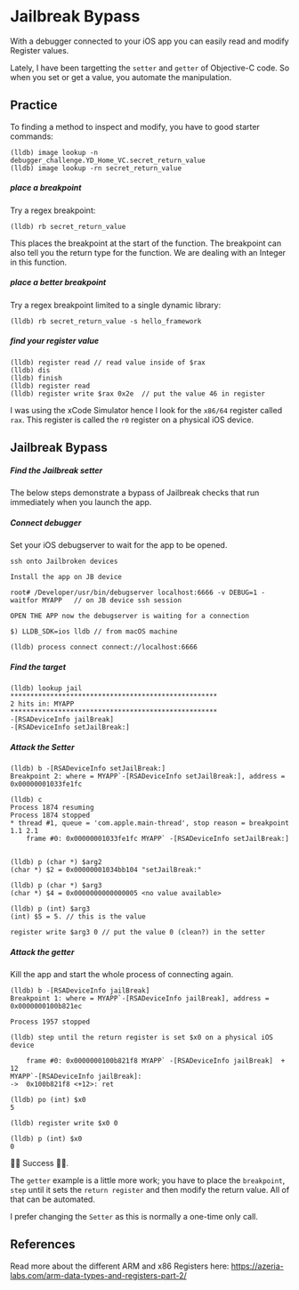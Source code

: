 # Jailbreak Bypass
With a debugger connected to your iOS app you can easily read and modify Register values.  

Lately, I have been targetting the `setter` and `getter` of Objective-C code.  So when you set or get a value, you automate the manipulation.

## Practice
To finding a method to inspect and modify, you have to good starter commands:
```
(lldb) image lookup -n debugger_challenge.YD_Home_VC.secret_return_value
(lldb) image lookup -rn secret_return_value
```
##### place a  breakpoint
Try a regex breakpoint:
```
(lldb) rb secret_return_value
```
This places the breakpoint at the start of the function.  The breakpoint can also tell you the return type for the function.  We are dealing with an Integer in this function.
##### place a  better breakpoint
Try a regex breakpoint limited to a single dynamic library:
```
(lldb) rb secret_return_value -s hello_framework
```
##### find your register value
```
(lldb) register read // read value inside of $rax
(lldb) dis
(lldb) finish
(lldb) register read
(lldb) register write $rax 0x2e  // put the value 46 in register
```
I was using the xCode Simulator hence I look for the `x86/64` register called `rax`.  This register is called the `r0` register on a physical iOS device.

## Jailbreak Bypass
##### Find the Jailbreak setter
The below steps demonstrate a bypass of Jailbreak checks that run immediately when you launch the app.

##### Connect debugger
Set your iOS debugserver to wait for the app to be opened.

```
ssh onto Jailbroken devices

Install the app on JB device

root# /Developer/usr/bin/debugserver localhost:6666 -v DEBUG=1 -waitfor MYAPP   // on JB device ssh session

OPEN THE APP now the debugserver is waiting for a connection

$) LLDB_SDK=ios lldb // from macOS machine

(lldb) process connect connect://localhost:6666
```
##### Find the target
```
(lldb) lookup jail
****************************************************
2 hits in: MYAPP
****************************************************
-[RSADeviceInfo jailBreak]
-[RSADeviceInfo setJailBreak:]
```
##### Attack the Setter
```
(lldb) b -[RSADeviceInfo setJailBreak:]
Breakpoint 2: where = MYAPP`-[RSADeviceInfo setJailBreak:], address = 0x00000001033fe1fc

(lldb) c
Process 1874 resuming
Process 1874 stopped
* thread #1, queue = 'com.apple.main-thread', stop reason = breakpoint 1.1 2.1
    frame #0: 0x00000001033fe1fc MYAPP` -[RSADeviceInfo setJailBreak:]


(lldb) p (char *) $arg2
(char *) $2 = 0x00000001034bb104 "setJailBreak:"

(lldb) p (char *) $arg3
(char *) $4 = 0x0000000000000005 <no value available>

(lldb) p (int) $arg3
(int) $5 = 5. // this is the value

register write $arg3 0 // put the value 0 (clean?) in the setter
```
##### Attack the getter
Kill the app and start the whole process of connecting again.
```
(lldb) b -[RSADeviceInfo jailBreak]
Breakpoint 1: where = MYAPP`-[RSADeviceInfo jailBreak], address = 0x0000000100b821ec

Process 1957 stopped

(lldb) step until the return register is set $x0 on a physical iOS device

    frame #0: 0x0000000100b821f8 MYAPP` -[RSADeviceInfo jailBreak]  + 12
MYAPP`-[RSADeviceInfo jailBreak]:
->  0x100b821f8 <+12>: ret

(lldb) po (int) $x0
5

(lldb) register write $x0 0

(lldb) p (int) $x0
0
```
🐝🐝 Success 🐝🐝.  

The `getter` example is a little more work; you have to place the `breakpoint`, `step` until it sets the `return register` and then modify the return value.  All of that can be automated.

I prefer changing the `Setter` as this is normally a one-time only call.
## References
Read more about the different ARM and x86 Registers here: https://azeria-labs.com/arm-data-types-and-registers-part-2/

